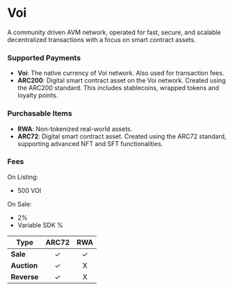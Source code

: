 # Voi
A community driven AVM network, operated for fast, secure, and scalable decentralized transactions with a focus on smart contract assets.

### Supported Payments
- **Voi**: The native currency of Voi network. Also used for transaction fees.
- **ARC200**: Digital smart contract asset on the Voi network. Created using the ARC200 standard. This includes stablecoins, wrapped tokens and loyalty points.

### Purchasable Items 
- **RWA**: Non-tokenized real-world assets.
- **ARC72**: Digital smart contract asset. Created using the ARC72 standard, supporting advanced NFT and SFT functionalities.

### Fees
On Listing:
- 500 VOI

On Sale: 
- 2%
- Variable SDK %



| Type        | ARC72            | RWA               |
|-------------|-------------------|-------------------|
| **Sale**    | <center>✓</center> | <center>✓</center> |
| **Auction** | <center>✓</center> | <center>X</center> |
| **Reverse** | <center>✓</center> | <center>X</center> |
